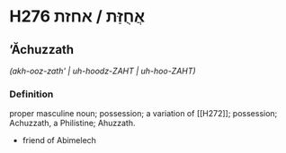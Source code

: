 # H276 אֲחֻזַּת / אחזת

## ʼĂchuzzath

_(akh-ooz-zath' | uh-hoodz-ZAHT | uh-hoo-ZAHT)_

### Definition

proper masculine noun; possession; a variation of [[H272]]; possession; Achuzzath, a Philistine; Ahuzzath.

- friend of Abimelech
